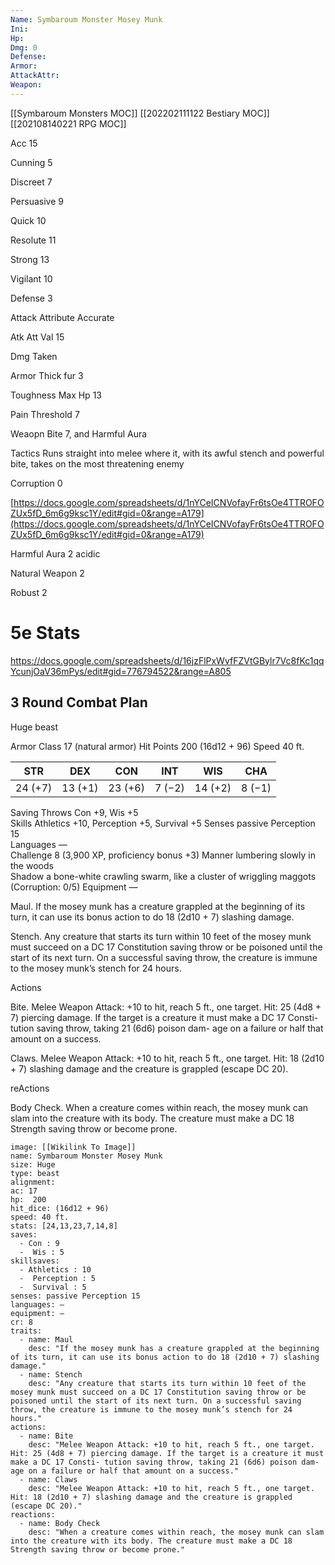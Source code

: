 ```yaml
---
Name: Symbaroum Monster Mosey Munk
Ini: 
Hp: 
Dmg: 0
Defense: 
Armor: 
AttackAttr: 
Weapon: 
---
```

[[Symbaroum Monsters MOC]]
[[202202111122 Bestiary MOC]]
[[202108140221 RPG MOC]]

Acc 15

Cunning 5

Discreet 7

Persuasive 9

Quick 10

Resolute 11

Strong 13

Vigilant 10

Defense 3

Attack Attribute Accurate

Atk Att Val 15

Dmg Taken

Armor Thick fur 3

Toughness Max Hp 13

Pain Threshold 7

Weaopn Bite 7, and Harmful Aura

Tactics Runs straight into melee where it, with its awful stench and powerful bite, takes on the most threatening enemy

Corruption 0

[https://docs.google.com/spreadsheets/d/1nYCeICNVofayFr6tsOe4TTROFOZUx5fD_6m6g9ksc1Y/edit#gid=0&range=A179](https://docs.google.com/spreadsheets/d/1nYCeICNVofayFr6tsOe4TTROFOZUx5fD_6m6g9ksc1Y/edit#gid=0&range=A179)

Harmful Aura 2 acidic

Natural Weapon 2

Robust 2

# 5e Stats 
https://docs.google.com/spreadsheets/d/16jzFlPxWvfFZVtGBylr7Vc8fKc1qqYcunjOaV36mPys/edit#gid=776794522&range=A805
## 3 Round Combat Plan

 

Huge beast

 

Armor Class 17 (natural armor) 
Hit Points 200 (16d12 + 96)
Speed 40 ft.

 

| STR     | DEX     | CON     | INT    | WIS     | CHA    |
| ------- | ------- | ------- | ------ | ------- | ------ |
| 24 (+7) | 13 (+1) | 23 (+6) | 7 (−2) | 14 (+2) | 8 (−1) |


 

Saving Throws Con +9, Wis +5  
Skills Athletics +10, Perception +5, Survival +5 
Senses passive Perception 15  
Languages —  
Challenge 8 (3,900 XP, proficiency bonus +3) Manner lumbering slowly in the woods  
Shadow a bone-white crawling swarm, like a cluster of wriggling maggots (Corruption: 0/5)
Equipment —


 

Maul. If the mosey munk has a creature grappled at the beginning of its turn, it can use its bonus action to do 18 (2d10 + 7) slashing damage.

Stench. Any creature that starts its turn within 10 feet of the mosey munk must succeed on a DC 17 Constitution saving throw or be poisoned until the start of its next turn. On a successful saving throw, the creature is immune to the mosey munk’s stench for 24 hours.

Actions

Bite. Melee Weapon Attack: +10 to hit, reach 5 ft., one target. Hit: 25 (4d8 + 7) piercing damage. If the target is a creature it must make a DC 17 Consti- tution saving throw, taking 21 (6d6) poison dam- age on a failure or half that amount on a success.

Claws. Melee Weapon Attack: +10 to hit, reach 5 ft., one target. Hit: 18 (2d10 + 7) slashing damage and the creature is grappled (escape DC 20).

reActions

Body Check. When a creature comes within reach, the mosey munk can slam into the creature with its body. The creature must make a DC 18 Strength saving throw or become prone.

```statblock
image: [[Wikilink To Image]]
name: Symbaroum Monster Mosey Munk
size: Huge
type: beast
alignment:
ac: 17
hp:  200
hit_dice: (16d12 + 96)
speed: 40 ft.
stats: [24,13,23,7,14,8]
saves:
  - Con : 9
  -  Wis : 5
skillsaves:
  - Athletics : 10
  -  Perception : 5
  -  Survival : 5
senses: passive Perception 15
languages: —
equipment: —
cr: 8
traits:
  - name: Maul
    desc: "If the mosey munk has a creature grappled at the beginning of its turn, it can use its bonus action to do 18 (2d10 + 7) slashing damage."
  - name: Stench
    desc: "Any creature that starts its turn within 10 feet of the mosey munk must succeed on a DC 17 Constitution saving throw or be poisoned until the start of its next turn. On a successful saving throw, the creature is immune to the mosey munk’s stench for 24 hours."
actions:
  - name: Bite
    desc: "Melee Weapon Attack: +10 to hit, reach 5 ft., one target. Hit: 25 (4d8 + 7) piercing damage. If the target is a creature it must make a DC 17 Consti- tution saving throw, taking 21 (6d6) poison dam- age on a failure or half that amount on a success."
  - name: Claws
    desc: "Melee Weapon Attack: +10 to hit, reach 5 ft., one target. Hit: 18 (2d10 + 7) slashing damage and the creature is grappled (escape DC 20)."
reactions:
  - name: Body Check
    desc: "When a creature comes within reach, the mosey munk can slam into the creature with its body. The creature must make a DC 18 Strength saving throw or become prone."
```